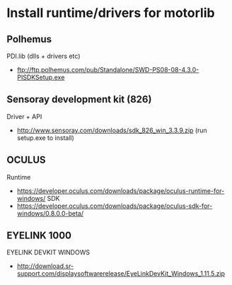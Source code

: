 # Install runtime/drivers for motorlib

## Polhemus
PDI.lib (dlls + drivers etc)
- ftp://ftp.polhemus.com/pub/Standalone/SWD-PS08-08-4.3.0-PISDKSetup.exe

## Sensoray development kit (826)
Driver + API
- http://www.sensoray.com/downloads/sdk_826_win_3.3.9.zip (run setup.exe to install)

## OCULUS
Runtime
- https://developer.oculus.com/downloads/package/oculus-runtime-for-windows/
SDK
- https://developer.oculus.com/downloads/package/oculus-sdk-for-windows/0.8.0.0-beta/

## EYELINK 1000
EYELINK DEVKIT WINDOWS
- http://download.sr-support.com/displaysoftwarerelease/EyeLinkDevKit_Windows_1.11.5.zip
